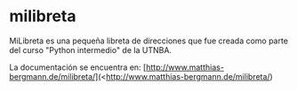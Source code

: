 # milibreta
MiLibreta es una pequeña libreta de direcciones que fue creada como parte del curso "Python intermedio" de la UTNBA. 

La documentación se encuentra en: 
[http://www.matthias-bergmann.de/milibreta/](<http://www.matthias-bergmann.de/milibreta/)